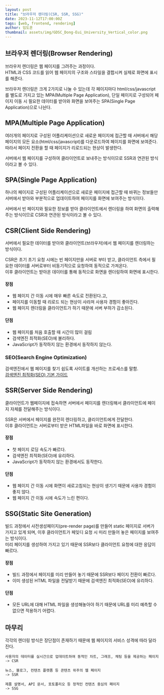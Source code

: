 ```yaml
---
layout: post
title: "브라우저 렌더링(CSR, SSR, SSG)"
date: 2023-11-12T17:00:00Z
tags: [web, frontend, rendering]
author: 임도훈
thumbnail: assets/img/GDSC_Dong-Eui_University_Vertical_color.png
---
```


## 브라우저 렌더링(Browser Rendering)

브라우저 렌더링은 웹 페이지를 그려주는 과정이다. <br>
HTML과 CSS 코드를 읽어 웹 페이지의 구조와 스타일을 결합시켜 실제로 화면에 표시를 해준다.

브라우저 렌더링은 크게 2가지로 나눌 수 있는데 각 페이지마다 html/css/javascript를 별도로 가지고 있는 MPA(Multiple Page Application), 단일 페이지로 구성되어 페이지 이동 시 필요한 데이터를 받아와 화면을 보여주는 SPA(Single Page Application)으로 나뉜다.

## MPA(Multiple Page Application)

여러개의 페이지로 구성된 어플리케이션으로 새로운 페이지에 접근할 때 서버에서 해당 페이지의 모든 요소(html/css/javascript)를 다운로드하여 페이지를 화면에 보여준다. 따라서 페이지 전환을 할 때 페이지가 리로드되는 현상이 발생한다.

서버에서 웹 페이지를 구성하여 클라이언트로 보내주는 방식이므로 SSR과 연관된 방식이라고 볼 수 있다.

## SPA(Single Page Application)

하나의 페이지로 구성된 어플리케이션으로 새로운 페이지에 접근할 때 바뀌는 정보들만 서버에서 받아와 부분적으로 업데이트하여 페이지를 화면에 보여주는 방식이다.

서버에서 빈 페이지와 필요한 정보를 받아 클라이언트에서 렌더링을 하여 화면의 출력해주는 방식이므로 CSR과 연관된 방식이라고 볼 수 있다.

## CSR(Client Side Rendering)

서버에서 필요한 데이터를 받아와 클라이언트(브라우저)에서 웹 페이지를 렌더링하는 방식이다.

CSR은 초기 초기 요청 시에는 빈 페이지만을 서버로 부터 받고, 클라이언트 측에서 필요한 데이터를 서버로부터 비동기적으로 요청하여 동적으로 가져온다. <br>
이후 클라이언트는 받아온 데이터를 통해 동적으로 화면을 렌더링하여 화면에 표시한다.

#### 장점

- 웹 페이지 간 이동 시에 매우 빠른 속도로 전환된다.고,
- 페이지를 이동할 때 리로드 되는 현상이 사라져 사용자 경험이 좋아진다.
- 웹 페이지 렌더링을 클라이언트가 하기 때문에 서버 부하가 감소된다.

#### 단점

- 웹 페이지를 처음 호출할 때 시간이 많이 걸림
- 검색엔진 최적화(SEO)에 불리하다.
- JavaScript가 동작하지 않는 환경에서 동작하지 않는다.

### SEO(Search Engine Optimization)

검색엔진에서 웹 페이지를 찾기 쉽도록 사이트를 개선하는 프로세스를 말함.<br>
[검색엔진 최적화(SEO) 기본 가이드](https://developers.google.com/search/docs/fundamentals/seo-starter-guide?hl=ko)

## SSR(Server Side Rendering)

클라이언트가 웹페이지에 접속하면 서버에서 페이지를 렌더링해서 클라이언트에 페이지 자체를 전달해주는 방식이다.

SSR은 서버에서 페이지를 완전히 렌더링하고, 클리이언트에게 전달한다. <br>
이후 클라이언트는 서버로부터 받은 HTML파일을 바로 화면에 표시한다.

#### 장점

- 첫 페이지 로딩 속도가 빠르다.
- 검색엔진 최적화(SEO)에 유리하다.
- JavaScript가 동작하지 않는 환경에서도 동작한다.

#### 단점

- 웹 페이지 간 이동 시에 화면이 새로고침되는 현상이 생기기 때문에 사용자 경험이 좋지 않다.
- 웹 페이지 간 이동 시에 속도가 느린 편이다.

## SSG(Static Site Generation)

빌드 과정에서 사전생성페이지(pre-render page)를 만들어 static 페이지로 서버가 가지고 있게 되며, 이후 클라이언트가 페잊디 요청 시 미리 만들어 놓은 페이지를 보여주는 방식이다.<br>
미리 페이지를 생성하여 가지고 있기 때문에 SSR보다 클라이언트 요청에 대한 응답이 빠르다.

#### 장점

- 빌드 과정에서 페이지를 미리 만들어 놓기 때문에 SSR보다 페이지 전환이 빠르다.
- 이미 생성된 HTML 파일을 전달받기 때문에 검색엔진 최적화(SEO)에 유리하다.

#### 단점

- 모든 URL에 대해 HTML 파일을 생성해놓아야 하기 때문에 URL를 미리 예측할 수 없으면 적용하기 어렵다.

## 마무리

각각의 렌더링 방식은 장단점이 존재하기 때문에 웹 페이지의 서비스 성격에 따라 달라진다.

```
사용자의 데이터를 실시간으로 업데이트하여 동적인 차트, 그래프, 채팅 등을 제공하는 페이지
-> CSR
```

```
뉴스, 블로그, 컨텐츠 플랫폼 등 콘텐츠 위주의 웹 페이지
-> SSR
```

```
제품 설명서, API 문서, 포토폴리오 등 정적인 컨텐츠 중심의 페이지
-> SSG
```
